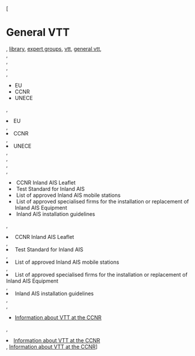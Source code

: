 [

# General VTT

, <a href="http://www.ris.eu/library" style="text-transform:lowercase;">Library</a>, <a href="http://www.ris.eu/library/expert_groups" style="text-transform:lowercase;">Expert Groups</a>, <a href="http://www.ris.eu/library/expert_groups/vtt" style="text-transform:lowercase;">VTT</a>, <a href="http://www.ris.eu/library/expert_groups/vtt/general_vtt" style="text-transform:lowercase;">General VTT</a>,   
,   
,   
,   
, 

*   EU
*   CCNR
*   UNECE

, <li>EU</li>, <li>CCNR</li>, <li>UNECE</li>,   
,   
,   
, 

*   &nbsp;CCNR Inland AIS Leaflet
*   &nbsp;Test Standard for Inland AIS
*   &nbsp;List of approved Inland AIS mobile stations
*   &nbsp;List of approved specialised firms for the installation or replacement of Inland AIS Equipment
*   &nbsp;Inland AIS installation guidelines

, <li>&nbsp;CCNR Inland AIS Leaflet</li>, <li>&nbsp;Test Standard for Inland AIS</li>, <li>&nbsp;List of approved Inland AIS mobile stations</li>, <li>&nbsp;List of approved specialised firms for the installation or replacement of Inland AIS Equipment</li>, <li>&nbsp;Inland AIS installation guidelines</li>,   
, 

*   <a href="http://www.ccr-zkr.org/13020700-en.html#06" target="_blank">Information about VTT at the CCNR</a>

, <li><a href="http://www.ccr-zkr.org/13020700-en.html#06" target="_blank">Information about VTT at the CCNR</a></li>, <a href="http://www.ccr-zkr.org/13020700-en.html#06" target="_blank">Information about VTT at the CCNR</a>]